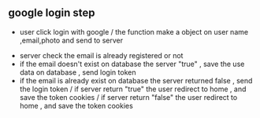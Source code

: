 ## google login step

- user click login with google
/ the function make a object on user name ,email,photo and send to server
* server check the email is already registered or not
* if the email doesn't exist on database the server "true" , save the use data on database , send login token
* if the email is already exist on database the server returned false , send the login token
/ if server return "true" the user redirect to home , and save the token cookies
/ if server return "false" the user redirect to home , and save the token cookies
